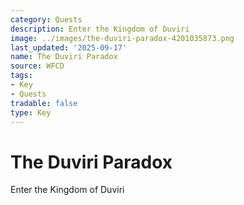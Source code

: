 ```yaml
---
category: Quests
description: Enter the Kingdom of Duviri
image: ../images/the-duviri-paradox-4201035873.png
last_updated: '2025-09-17'
name: The Duviri Paradox
source: WFCD
tags:
- Key
- Quests
tradable: false
type: Key
---
```


# The Duviri Paradox

Enter the Kingdom of Duviri

